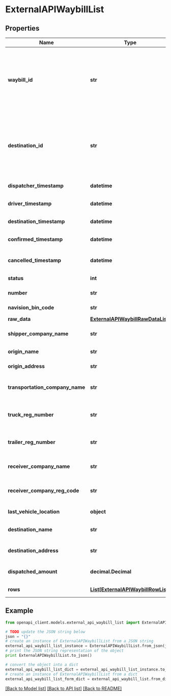 # ExternalAPIWaybillList


## Properties
Name | Type | Description | Notes
------------ | ------------- | ------------- | -------------
**waybill_id** | **str** | The external ID of the waybill. Usually &#x60;null&#x60; if waybill was created in Waybiller UI and not over Waybiller External API. | [optional] [readonly] 
**destination_id** | **str** | The external ID of the destination. Usually &#x60;null&#x60; if waybill was created in Waybiller UI and not over Waybiller External API. | [optional] [readonly] 
**dispatcher_timestamp** | **datetime** | Veoselehe loomise aeg | [optional] [readonly] 
**driver_timestamp** | **datetime** | Hetk millal autojuht alustas sõitu | [optional] [readonly] 
**destination_timestamp** | **datetime** |  | [optional] [readonly] 
**confirmed_timestamp** | **datetime** | Sihtkohas kinnitamise aeg | [optional] [readonly] 
**cancelled_timestamp** | **datetime** | Veoselehe tühistamise aeg | [optional] [readonly] 
**status** | **int** |  | [optional] [readonly] 
**number** | **str** |  | [optional] [readonly] 
**navision_bin_code** | **str** | Bin code. | [optional] [readonly] 
**raw_data** | [**ExternalAPIWaybillRawDataList**](ExternalAPIWaybillRawDataList.md) |  | [optional] 
**shipper_company_name** | **str** | The name of the shipper company. | [optional] [readonly] 
**origin_name** | **str** |  | [optional] [readonly] 
**origin_address** | **str** |  | [optional] [readonly] 
**transportation_company_name** | **str** | The name of the transportation company. | [optional] [readonly] 
**truck_reg_number** | **str** | The registration number of the vehicle. | [optional] [readonly] 
**trailer_reg_number** | **str** | The registration number of the trailer. | [optional] [readonly] 
**receiver_company_name** | **str** | The name of the receiving company. | [optional] [readonly] 
**receiver_company_reg_code** | **str** | The registry code of the receiving company. | [optional] [readonly] 
**last_vehicle_location** | **object** |  | [optional] [readonly] 
**destination_name** | **str** | The name of the destination. | [optional] [readonly] 
**destination_address** | **str** | The address of the destination. | [optional] [readonly] 
**dispatched_amount** | **decimal.Decimal** | The total dispatched amount. | [optional] [readonly] 
**rows** | [**List[ExternalAPIWaybillRowList]**](ExternalAPIWaybillRowList.md) | Waybill rows. | [optional] [readonly] 

## Example

```python
from openapi_client.models.external_api_waybill_list import ExternalAPIWaybillList

# TODO update the JSON string below
json = "{}"
# create an instance of ExternalAPIWaybillList from a JSON string
external_api_waybill_list_instance = ExternalAPIWaybillList.from_json(json)
# print the JSON string representation of the object
print ExternalAPIWaybillList.to_json()

# convert the object into a dict
external_api_waybill_list_dict = external_api_waybill_list_instance.to_dict()
# create an instance of ExternalAPIWaybillList from a dict
external_api_waybill_list_form_dict = external_api_waybill_list.from_dict(external_api_waybill_list_dict)
```
[[Back to Model list]](../README.md#documentation-for-models) [[Back to API list]](../README.md#documentation-for-api-endpoints) [[Back to README]](../README.md)



